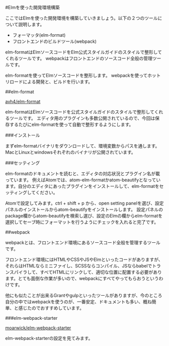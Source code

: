 #Elmを使った開発環境構築

ここではElmを使った開発環境を構築していきましょう。以下の２つのツールについて説明します。

* フォーマッタ(elm-format)
* フロントエンドのビルドツール(webpack)

elm-formatはElmソースコードをElm公式スタイルガイドのスタイルで整形してくれるツールです。
webpackはフロントエンドのソースコード全般の管理ツールです。

elm-formatを使ってElmソースコードを整形します。
webpackを使ってホットリロードによる開発と、ビルドを行います。

##elm-format

[avh4/elm-format](https://github.com/avh4/elm-format)

elm-formatはElmソースコードを公式スタイルガイドのスタイルで整形してくれるツールです。
エディタ用のプラグインも多数公開されているので、今回は保存するたびにelm-formatを使って自動で整形するようにします。

###インストール

まずelm-formatバイナリをダウンロードして、環境変数からパスを通します。
MacとLinuxとwindowsそれぞれのバイナリが公開されています。

###セッティング

elm-formatのドキュメントを読むと、エディタの対応状況とプラグイン名が載っています。
例えばAtomでは、atom-elm-formatかatom-beautifyとなっています。自分のエディタにあったプラグインをインストールして、elm-formatをセッティングしてください。

Atomで設定してみます。ctrl + shift + p から、open setting panelを選び、設定パネルのインストールからatom-beautifyをインストールします。
設定パネルのpackage欄からatom-beautifyを検索し選び、設定のElmの欄からelm-formatを選択してセーブ時にフォーマットを行うようにチェックを入れると完了です。

##webpack

webpackとは、フロントエンド環境にあるソースコード全般を管理するツールです。

フロントエンド環境にはHTMLやCSSやJSやElmといったコードがありますが、それらはHTMLならミニファイし、SCSSならコンパイル、JSならbabelでトランスパイラして、すべてHTMLにリンクして、適切な位置に配置する必要があります。とても面倒な作業が多いので、webpackにすべてやってもらおうというわけです。

他にも似たことが出来るGrantやgulpといったツールがありますが、今のところ自分の中ではwebpackを使うのが、一番安定、ドキュメントも多い、概ね簡単、と感じたのでおすすめしています。

###elm-webpack-starter

[moarwick/elm-webpack-starter](https://github.com/moarwick/elm-webpack-starter)

elm-webpack-starterの設定を見てみます。

